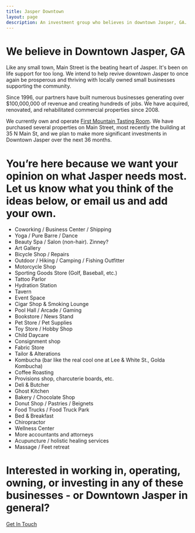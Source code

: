 ```yaml
---
title: Jasper Downtown
layout: page
description: An investment group who believes in downtown Jasper, GA.
---
```


# We believe in Downtown Jasper, GA

Like any small town, Main Street is the beating heart of Jasper. It's been on life support for too long. We intend to help revive downtown Jasper to once again be prosperous and thriving with locally owned small businesses supporting the community. 

Since 1996, our partners have built numerous businesses generating over $100,000,000 of revenue and creating hundreds of jobs. We have acquired, renovated, and rehabilitated commercial properties since 2008. 

We currently own and operate <a href="https://www.firstmountaintasting.com">First Mountain Tasting Room</a>. We have purchased several properties on Main Street, most recently the building at 35 N Main St, and we plan to make more significant investments in Downtown Jasper over the next 36 months.

# You’re here because we want your opinion on what Jasper needs most. Let us know what you think of the ideas below, or email us and add your own.

- Coworking / Business Center / Shipping
- Yoga / Pure Barre / Dance
- Beauty Spa / Salon (non-hair). Zinney?
- Art Gallery
- Bicycle Shop / Repairs
- Outdoor / Hiking / Camping / Fishing Outfitter
- Motorcycle Shop 
- Sporting Goods Store (Golf, Baseball, etc.)
- Tattoo Parlor
- Hydration Station
- Tavern
- Event Space
- Cigar Shop & Smoking Lounge
- Pool Hall / Arcade / Gaming
- Bookstore / News Stand
- Pet Store / Pet Supplies
- Toy Store / Hobby Shop
- Child Daycare
- Consignment shop 
- Fabric Store
- Tailor & Alterations 
- Kombucha (bar like the real cool one at Lee & White St., Golda Kombucha)
- Coffee Roasting
- Provisions shop, charcuterie boards, etc.
- Deli & Butcher
- Ghost Kitchen
- Bakery / Chocolate Shop
- Donut Shop / Pastries / Beignets
- Food Trucks / Food Truck Park
- Bed & Breakfast
- Chiropractor
- Wellness Center
- More accountants and attorneys
- Acupuncture / holistic healing services
- Massage / Feet retreat


# Interested in working in, operating, owning, or investing in any of these businesses - or Downtown Jasper in general?

<a href="mailto:ideas@jasperdowntown.com" class="button">Get In Touch</a>

